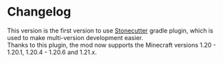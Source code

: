 # Changelog

This version is the first version to use [Stonecutter](https://stonecutter.kikugie.dev/) gradle plugin, which is used to make multi-version development easier.\
Thanks to this plugin, the mod now supports the Minecraft versions 1.20 - 1.20.1, 1.20.4 - 1.20.6 and 1.21.x.